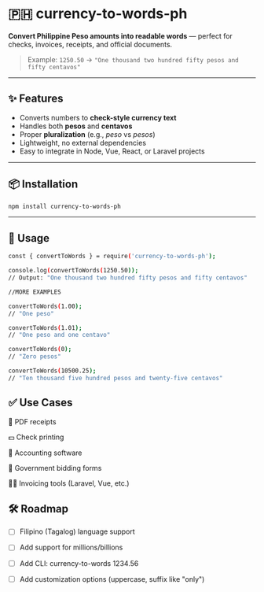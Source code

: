 # 🇵🇭 currency-to-words-ph

**Convert Philippine Peso amounts into readable words** — perfect for checks, invoices, receipts, and official documents.

> Example: `1250.50` → `"One thousand two hundred fifty pesos and fifty centavos"`

---

## ✨ Features

- Converts numbers to **check-style currency text**
- Handles both **pesos** and **centavos**
- Proper **pluralization** (e.g., *peso* vs *pesos*)
- Lightweight, no external dependencies
- Easy to integrate in Node, Vue, React, or Laravel projects

---

## 📦 Installation

```bash
npm install currency-to-words-ph
```

---

## 🚀 Usage

```bash
const { convertToWords } = require('currency-to-words-ph');

console.log(convertToWords(1250.50));
// Output: "One thousand two hundred fifty pesos and fifty centavos"

//MORE EXAMPLES

convertToWords(1.00);
// "One peso"

convertToWords(1.01);
// "One peso and one centavo"

convertToWords(0);
// "Zero pesos"

convertToWords(10500.25);
// "Ten thousand five hundred pesos and twenty-five centavos"

```

## ✅ Use Cases

🧾 PDF receipts

💵 Check printing

🧮 Accounting software

📃 Government bidding forms

🧑‍💼 Invoicing tools (Laravel, Vue, etc.)

## 🛠 Roadmap

- [ ] Filipino (Tagalog) language support

- [ ] Add support for millions/billions

- [ ] Add CLI: currency-to-words 1234.56

- [ ] Add customization options (uppercase, suffix like "only")